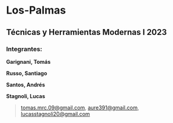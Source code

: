 # Los-Palmas

## Técnicas y Herramientas Modernas I 2023

### Integrantes:

**Garignani, Tomás** 

**Russo, Santiago**

**Santos, Andrés** 

**Stagnoli, Lucas** 

>tomas.mrc.09@gmail.com, aure391@gmail.com, lucasstagnoli20@gmail.com
